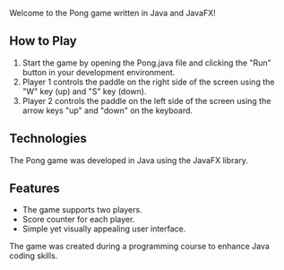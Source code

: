 Welcome to the Pong game written in Java and JavaFX!

## How to Play

1. Start the game by opening the Pong.java file and clicking the "Run" button in your development environment.
2. Player 1 controls the paddle on the right side of the screen using the "W" key (up) and "S" key (down).
3. Player 2 controls the paddle on the left side of the screen using the arrow keys "up" and "down" on the keyboard.

## Technologies

The Pong game was developed in Java using the JavaFX library.

## Features

- The game supports two players.
- Score counter for each player.
- Simple yet visually appealing user interface.

The game was created during a programming course to enhance Java coding skills.
